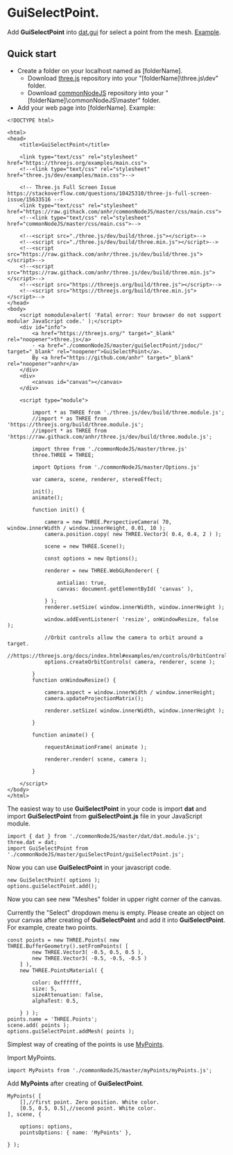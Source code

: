 # GuiSelectPoint.

Add <b>GuiSelectPoint</b> into [dat.gui](https://github.com/anhr/dat.gui) for select a point from the mesh.
[Example](../../AxesHelper/Examples/index.html).

<a name="Quickstart"></a>
## Quick start

* Create a folder on your localhost named as [folderName].
	* Download [three.js](https://github.com/anhr/three.js) repository into your "[folderName]\three.js\dev" folder.
	* Download [commonNodeJS](https://github.com/anhr/commonNodeJS) repository into your "[folderName]\commonNodeJS\master" folder.
* Add your web page into [folderName]. Example:
```
<!DOCTYPE html>

<html>
<head>
	<title>GuiSelectPoint</title>

	<link type="text/css" rel="stylesheet" href="https://threejs.org/examples/main.css">
	<!--<link type="text/css" rel="stylesheet" href="three.js/dev/examples/main.css">-->

	<!-- Three.js Full Screen Issue https://stackoverflow.com/questions/10425310/three-js-full-screen-issue/15633516 -->
	<link type="text/css" rel="stylesheet" href="https://raw.githack.com/anhr/commonNodeJS/master/css/main.css">
	<!--<link type="text/css" rel="stylesheet" href="commonNodeJS/master/css/main.css">-->

	<!--<script src="./three.js/dev/build/three.js"></script>-->
	<!--<script src="./three.js/dev/build/three.min.js"></script>-->
	<!--<script src="https://raw.githack.com/anhr/three.js/dev/build/three.js"></script>-->
	<!--<script src="https://raw.githack.com/anhr/three.js/dev/build/three.min.js"></script>-->
	<!--<script src="https://threejs.org/build/three.js"></script>-->
	<!--<script src="https://threejs.org/build/three.min.js"></script>-->
</head>
<body>
	<script nomodule>alert( 'Fatal error: Your browser do not support modular JavaScript code.' );</script>
	<div id="info">
		<a href="https://threejs.org/" target="_blank" rel="noopener">three.js</a>
		- <a href="./commonNodeJS/master/guiSelectPoint/jsdoc/" target="_blank" rel="noopener">GuiSelectPoint</a>.
		By <a href="https://github.com/anhr" target="_blank" rel="noopener">anhr</a>
	</div>
	<div>
		<canvas id="canvas"></canvas>
	</div>

	<script type="module">

		import * as THREE from './three.js/dev/build/three.module.js';
		//import * as THREE from 'https://threejs.org/build/three.module.js';
		//import * as THREE from 'https://raw.githack.com/anhr/three.js/dev/build/three.module.js';

		import three from './commonNodeJS/master/three.js'
		three.THREE = THREE;

		import Options from './commonNodeJS/master/Options.js'

		var camera, scene, renderer, stereoEffect;

		init();
		animate();

		function init() {

			camera = new THREE.PerspectiveCamera( 70, window.innerWidth / window.innerHeight, 0.01, 10 );
			camera.position.copy( new THREE.Vector3( 0.4, 0.4, 2 ) );

			scene = new THREE.Scene();

			const options = new Options();

			renderer = new THREE.WebGLRenderer( {

				antialias: true,
				canvas: document.getElementById( 'canvas' ),

			} );
			renderer.setSize( window.innerWidth, window.innerHeight );

			window.addEventListener( 'resize', onWindowResize, false );

			//Orbit controls allow the camera to orbit around a target.
			//https://threejs.org/docs/index.html#examples/en/controls/OrbitControls
			options.createOrbitControls( camera, renderer, scene );

		}
		function onWindowResize() {

			camera.aspect = window.innerWidth / window.innerHeight;
			camera.updateProjectionMatrix();

			renderer.setSize( window.innerWidth, window.innerHeight );

		}

		function animate() {

			requestAnimationFrame( animate );

			renderer.render( scene, camera );

		}

	</script>
</body>
</html>
```
The easiest way to use <b>GuiSelectPoint</b> in your code is import <b>dat</b> and import <b>GuiSelectPoint</b> from <b>guiSelectPoint.js</b> file in your JavaScript module.
```
import { dat } from './commonNodeJS/master/dat/dat.module.js';
three.dat = dat;
import GuiSelectPoint from './commonNodeJS/master/guiSelectPoint/guiSelectPoint.js';
```
Now you can use <b>GuiSelectPoint</b> in your javascript code.
```
new GuiSelectPoint( options );
options.guiSelectPoint.add();
```
Now you can see new "Meshes" folder in upper right corner of the canvas.

Currently the "Select" dropdown menu is empty. Please create an object on your canvas after creating of <b>GuiSelectPoint</b> and add it into <b>GuiSelectPoint</b>.
For example, create two points.
```
const points = new THREE.Points( new THREE.BufferGeometry().setFromPoints( [
		new THREE.Vector3( -0.5, 0.5, 0.5 ),
		new THREE.Vector3( -0.5, -0.5, -0.5 )
	] ),
	new THREE.PointsMaterial( {

		color: 0xffffff,
		size: 5,
		sizeAttenuation: false,
		alphaTest: 0.5,

	} ) );
points.name = 'THREE.Points';
scene.add( points );
options.guiSelectPoint.addMesh( points );
```
Simplest way of creating of the points is use [MyPoints](../../../../commonNodeJS/master/myPoints/jsdoc/index.html).

Import </b>MyPoints</b>.
```
import MyPoints from './commonNodeJS/master/myPoints/myPoints.js';
```
Add <b>MyPoints</b> after creating of <b>GuiSelectPoint</b>.
```
MyPoints( [
	[],//first point. Zero position. White color.
	[0.5, 0.5, 0.5],//second point. White color.
], scene, {

	options: options,
	pointsOptions: { name: 'MyPoints' },

} );
```
